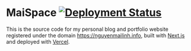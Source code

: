 # MaiSpace [![Deployment Status](https://img.shields.io/github/deployments/MaiLinhGroup/maispace-v2/production?label=vercel&logo=vercel&logoColor=white)](maispace-v2-oq776s9sl-mailinhgroup.vercel.app)

This is the source code for my personal blog and portfolio website registered under the domain https://nguyenmailinh.info, built with [Next.js](https://nextjs.org/) and deployed with [Vercel](https://vercel.com/).
